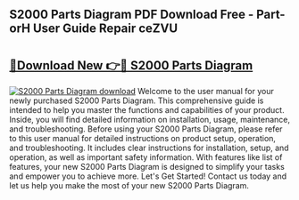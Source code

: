 ## S2000 Parts Diagram PDF Download Free - Part-orH User Guide Repair ceZVU

# <h2><a href="http://dfl68w.blite.top/?on=S2000+Parts+Diagram">🔗Download New 👉🔴 S2000 Parts Diagram</a></h2>

[![S2000 Parts Diagram download](https://i.imgur.com/lujVjoI.png)](http://dfl68w.blite.top/?on=S2000+Parts+Diagram)
Welcome to the user manual for your newly purchased S2000 Parts Diagram. This comprehensive guide is intended to help you master the functions and capabilities of your product. Inside, you will find detailed information on installation, usage, maintenance, and troubleshooting. Before using your S2000 Parts Diagram, please refer to this user manual for detailed instructions on product setup, operation, and troubleshooting. It includes clear instructions for installation, setup, and operation, as well as important safety information. With features like list of features, your new S2000 Parts Diagram is designed to simplify your tasks and empower you to achieve more. Let's Get Started! Contact us today and let us help you make the most of your new S2000 Parts Diagram.
